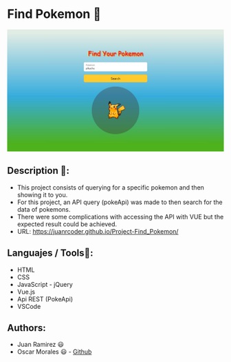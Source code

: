 # Find Pokemon 🚀
![Page main of the project](images/Project.jpeg)

## Description 📝:
- This project consists of querying for a specific pokemon and then showing it to you.
- For this project, an API query (pokeApi) was made to then search for the data of pokemons.
- There were some complications with accessing the API with VUE but the expected result could be achieved.
- URL: https://juanrcoder.github.io/Project-Find_Pokemon/

## Languajes / Tools📌:
- HTML
- CSS
- JavaScript - jQuery
- Vue.js
- Api REST (PokeApi)
- VSCode

## Authors:
- Juan Ramirez 😃
- Oscar Morales 😃 - [Github](https://github.com/0skarmp)

